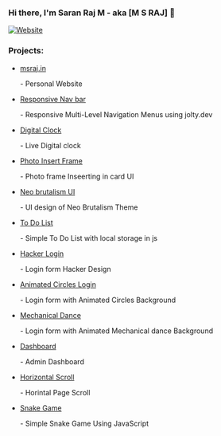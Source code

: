 ### Hi there, I'm Saran Raj M - aka [M S RAJ] 👋

[![Website](https://img.shields.io/website?label=msraj&style=for-the-badge&url=https%3A%2F%2Fmsraj.in)](https://msraj.in)

### Projects:
<ul>
  <li><a href="https://msraj.in">msraj.in</a><p>- Personal Website</p></li>
  <li><a href="/ResponsiveNavbar">Responsive Nav bar</a><p>- Responsive Multi-Level Navigation Menus using jolty.dev </p></li> 
  <li><a href="/digitalclock">Digital Clock</a><p>- Live Digital clock </p></li> 
  <li><a href="/photoinsertframe">Photo Insert Frame</a><p>- Photo frame Inseerting in card UI </p></li> 
  <li><a href="/neobrutalismui">Neo brutalism UI</a><p>- UI design of Neo Brutalism Theme </p></li> 
    <li><a href="/To-Do-List">To Do List</a><p>- Simple To Do List with local storage in js</p></li>
    <li><a href="/hackerlogin">Hacker Login</a><p>- Login form Hacker Design</p></li>  
    <li><a href="/AnimCirclesLogin">Animated Circles Login</a><p>- Login form with Animated Circles Background</p></li>
    <li><a href="/MechanicalDance">Mechanical Dance</a><p>- Login form with Animated Mechanical dance Background</p></li>  
    <li><a href="/Dashboard">Dashboard</a><p>- Admin Dashboard</p></li>   
    <li><a href="/Horiz">Horizontal Scroll</a><p>- Horintal Page Scroll</p></li>   
    <li><a href="/SnakeGame">Snake Game</a><p>- Simple Snake Game Using JavaScript</p></li>   
</ul>

 


